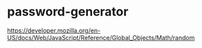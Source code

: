 # password-generator

https://developer.mozilla.org/en-US/docs/Web/JavaScript/Reference/Global_Objects/Math/random
